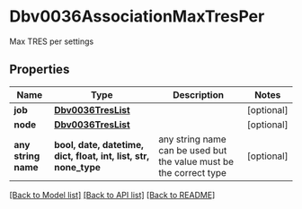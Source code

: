 # Dbv0036AssociationMaxTresPer

Max TRES per settings

## Properties
Name | Type | Description | Notes
------------ | ------------- | ------------- | -------------
**job** | [**Dbv0036TresList**](Dbv0036TresList.md) |  | [optional] 
**node** | [**Dbv0036TresList**](Dbv0036TresList.md) |  | [optional] 
**any string name** | **bool, date, datetime, dict, float, int, list, str, none_type** | any string name can be used but the value must be the correct type | [optional]

[[Back to Model list]](../README.md#documentation-for-models) [[Back to API list]](../README.md#documentation-for-api-endpoints) [[Back to README]](../README.md)



